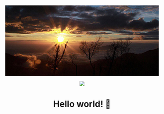 ![alt text](https://github.com/awi28id/awi28id/blob/master/hello.jpg?raw=true)

<p align="center">
  <img src="https://github-production-user-asset-6210df.s3.amazonaws.com/25268440/400153650-a6969ae9-f554-443b-81dc-642eec62ddd9.jpg?X-Amz-Algorithm=AWS4-HMAC-SHA256&X-Amz-Credential=AKIAVCODYLSA53PQK4ZA%2F20250104%2Fus-east-1%2Fs3%2Faws4_request&X-Amz-Date=20250104T171029Z&X-Amz-Expires=300&X-Amz-Signature=dc06b57a2ab75d992d3c7a10fad74fa27103a3cc08ffab100d47f80881042ce8&X-Amz-SignedHeaders=host">
</p>
<h1 align="center">Hello world! 👋</h1>
